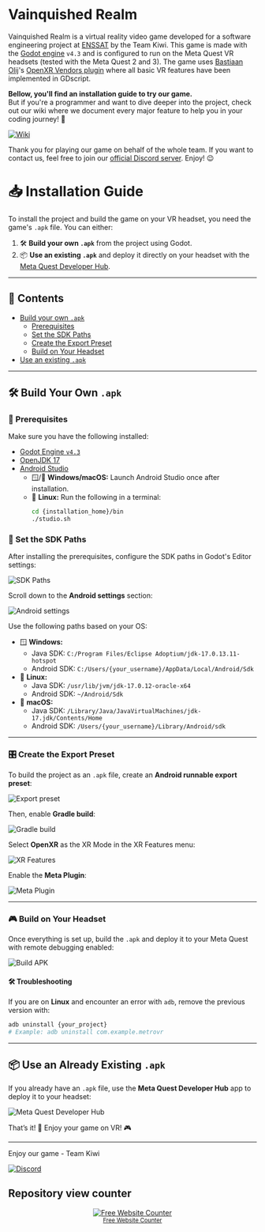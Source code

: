 # Vainquished Realm 

Vainquished Realm is a virtual reality video game developed for a software engineering project at [ENSSAT](https://enssat.fr) by the Team Kiwi. This game is made with the [Godot engine](https://godotengine.org) ``v4.3`` and is configured to run on the Meta Quest VR headsets (tested with the Meta Quest 2 and 3). The game uses [Bastiaan Olij](https://github.com/BastiaanOlij)'s [OpenXR Vendors plugin](https://github.com/GodotVR/godot_openxr_vendors/releases) where all basic VR features have been implemented in GDscript.  

**Bellow, you'll find an installation guide to try our game.**  
But if you're a programmer and want to dive deeper into the project, check out our wiki where we document every major feature to help you in your coding journey! 🚀  

[![Wiki](https://img.shields.io/badge/Wiki-Explore-blue?style=for-the-badge&logo=github)](https://github.com/dallatIkes/projetGL/wiki)  
  
Thank you for playing our game on behalf of the whole team. If you want to contact us, feel free to join our [official Discord server](https://discord.gg/QdvcnQ6rES). Enjoy! 😉  

# 📥 Installation Guide

To install the project and build the game on your VR headset, you need the game's `.apk` file. You can either:

1. 🛠 **Build your own `.apk`** from the project using Godot.
2. 📦 **Use an existing `.apk`** and deploy it directly on your headset with the [Meta Quest Developer Hub](https://developers.meta.com/horizon/documentation/unity/ts-odh/).

---

## 📂 Contents

- [Build your own `.apk`](#-build-your-own-apk)
  - [Prerequisites](#-prerequisites)
  - [Set the SDK Paths](#-set-the-sdk-paths)
  - [Create the Export Preset](#-create-the-export-preset)
  - [Build on Your Headset](#-build-on-your-headset)
- [Use an existing `.apk`](#-use-an-already-existing-apk)

---

## 🛠 Build Your Own `.apk`

### 🔧 Prerequisites
Make sure you have the following installed:

- [Godot Engine `v4.3`](https://godotengine.org)
- [OpenJDK 17](https://www.oracle.com/java/technologies/javase/jdk17-archive-downloads.html)
- [Android Studio](https://developer.android.com/studio?hl=fr)
  - 🪟/🍎 **Windows/macOS:** Launch Android Studio once after installation.
  - 🐧 **Linux:** Run the following in a terminal:
    ```bash
    cd {installation_home}/bin
    ./studio.sh
    ```

### 🔗 Set the SDK Paths
After installing the prerequisites, configure the SDK paths in Godot's Editor settings:

![SDK Paths](https://github.com/user-attachments/assets/54e1e9d0-0920-4cb0-bb3c-b4cce86f91ac)

Scroll down to the **Android settings** section:

![Android settings](https://github.com/user-attachments/assets/9abfb0f1-d480-47d2-9792-dc02d0b3b43c)

Use the following paths based on your OS:

- 🪟 **Windows:**
  - Java SDK: `C:/Program Files/Eclipse Adoptium/jdk-17.0.13.11-hotspot`
  - Android SDK: `C:/Users/{your_username}/AppData/Local/Android/Sdk`
- 🐧 **Linux:**
  - Java SDK: `/usr/lib/jvm/jdk-17.0.12-oracle-x64`
  - Android SDK: `~/Android/Sdk`
- 🍎 **macOS:**
  - Java SDK: `/Library/Java/JavaVirtualMachines/jdk-17.jdk/Contents/Home`
  - Android SDK: `/Users/{your_username}/Library/Android/sdk`

---

### 🎛 Create the Export Preset
To build the project as an `.apk` file, create an **Android runnable export preset**:

![Export preset](https://github.com/user-attachments/assets/92f15a41-69d6-400f-8600-73f5c2050090)

Then, enable **Gradle build**:

![Gradle build](https://github.com/user-attachments/assets/0b4e0e4b-0151-4488-817d-dcc0046b9685)

Select **OpenXR** as the XR Mode in the XR Features menu:

![XR Features](https://github.com/user-attachments/assets/011b07ed-de38-482a-b0f3-b55595996e63)

Enable the **Meta Plugin**:

![Meta Plugin](https://github.com/user-attachments/assets/4cc974e6-05ce-4db7-b3fe-b879f29c578a)

---

### 🎮 Build on Your Headset
Once everything is set up, build the `.apk` and deploy it to your Meta Quest with remote debugging enabled:

![Build APK](https://github.com/user-attachments/assets/12b467f3-a9d7-434c-892f-30b1e9e8c54d)

#### 🛠 Troubleshooting
If you are on **Linux** and encounter an error with `adb`, remove the previous version with:

```bash
adb uninstall {your_project}
# Example: adb uninstall com.example.metrovr
```

---

## 📦 Use an Already Existing `.apk`

If you already have an `.apk` file, use the **Meta Quest Developer Hub** app to deploy it to your headset:

![Meta Quest Developer Hub](https://github.com/user-attachments/assets/a195d304-410e-4b30-b546-218da67ff1cf)

That’s it! 🚀 Enjoy your game on VR! 🎮

---

Enjoy our game - Team Kiwi

[![Discord](https://img.shields.io/discord/1291668818590044201?color=5865F2&logo=discord&logoColor=white)](https://discord.gg/QdvcnQ6rES)

## Repository view counter
<div align='center'><a href='https://www.websitecounterfree.com'><img src='https://www.websitecounterfree.com/c.php?d=9&id=65614&s=1' border='0' alt='Free Website Counter'></a><br / ><small><a href='https://www.websitecounterfree.com' title="Free Website Counter">Free Website Counter</a></small></div>
